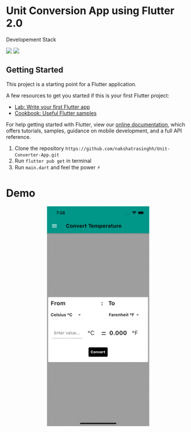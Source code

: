 # Unit Conversion App using Flutter 2.0

Developement Stack 

![](https://img.shields.io/badge/Dart-0175C2?style=for-the-badge&logo=dart&logoColor=white)
![](https://img.shields.io/badge/Flutter-02569B?style=for-the-badge&logo=flutter&logoColor=white)

## Getting Started

This project is a starting point for a Flutter application.

A few resources to get you started if this is your first Flutter project:

- [Lab: Write your first Flutter app](https://flutter.dev/docs/get-started/codelab)
- [Cookbook: Useful Flutter samples](https://flutter.dev/docs/cookbook)

For help getting started with Flutter, view our
[online documentation](https://flutter.dev/docs), which offers tutorials,
samples, guidance on mobile development, and a full API reference.

1. Clone the repository `https://github.com/nakshatrasinghh/Unit-Converter-App.git`
2. Run `flutter pub get` in terminal
3. Run `main.dart` and feel the power ⚡️

# Demo

<p align="center">
<img title="UI/UX iOS" src="assets/readme/conversionApp.gif" width="280" height="600">

